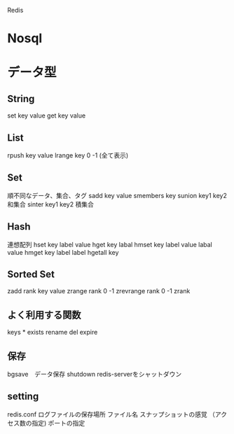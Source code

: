Redis

# Nosql


# データ型
## String
set key value
get key value

## List
rpush key value
lrange key 0 -1 (全て表示)

## Set
順不同なデータ、集合、タグ
sadd key value
smembers key
sunion key1 key2 和集合
sinter key1 key2 積集合

## Hash
連想配列
hset key label value
hget key labal
hmset key label value labal value
hmget key label label
hgetall key

## Sorted Set
zadd rank key value
zrange rank 0 -1
zrevrange rank 0 -1
zrank

## よく利用する関数
keys * 
exists
rename
del
expire

## 保存
bgsave　データ保存
shutdown redis-serverをシャットダウン

## setting
redis.conf
ログファイルの保存場所
ファイル名
スナップショットの感覚
（アクセス数の指定)
ポートの指定
